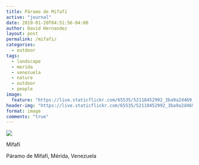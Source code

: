 ```yaml
---
title: Páramo de Mifafí
active: "journal"
date: 2019-01-20T04:51:56-04:00
author: David Hernandez
layout: post
permalink: /mifafi/
categories:
  - outdoor
tags:
  - landscape
  - merida
  - venezuela
  - nature
  - outdoor
  - people
image:
  feature: "https://live.staticflickr.com/65535/52118452992_3ba9a2d469_h.jpg"
header-img: "https://live.staticflickr.com/65535/52118452992_3ba9a2d469_h.jpg"
format: image
comments: "true"
---
```

<a href="https://live.staticflickr.com/65535/52118452992_3ba9a2d469_h.jpg" class="popup"  title="Páramo de Mifafí" data-caption="© 2017 by David Hernández"><img src="https://live.staticflickr.com/65535/52118452992_3ba9a2d469_h.jpg"></a>

Mifafí

Páramo de Mifafí, Mérida, Venezuela
